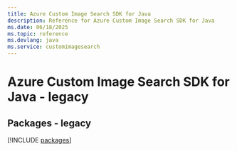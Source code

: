 ```yaml
---
title: Azure Custom Image Search SDK for Java
description: Reference for Azure Custom Image Search SDK for Java
ms.date: 06/18/2025
ms.topic: reference
ms.devlang: java
ms.service: customimagesearch
---
```

# Azure Custom Image Search SDK for Java - legacy
## Packages - legacy
[!INCLUDE [packages](custom-image-search-index.md)]